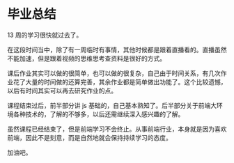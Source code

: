 # 毕业总结

13 周的学习很快就过去了。

在这段时间当中，除了有一周临时有事情，其他时候都是跟着直播看的。直播虽然不能加速，但是跟着视频的思维思考查资料是很好的方式。

课后作业其实可以做的很简单，也可以做的很复杂，自己由于时间关系，有几次作业花了大量的时间做的还算完善，其余作业都是简单做出功能了。这个比较遗憾，以后有时间其实可以再去研究作业的点。

课程结束过后，前半部分讲 js 基础的，自己基本熟知了。后半部分关于前端大环境各种技术的，了解的不够多，以后还需继续深入感兴趣的了解。

虽然课程已经结束了，但是前端学习不会终止。从事前端行业，本身就是因为喜欢前端，因此不是刻意，而是自然地就会保持持续学习的态度。

加油吧。
